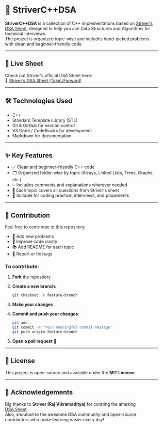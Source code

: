 # 📘 StriverC++DSA

**StriverC++DSA** is a collection of C++ implementations based on [Striver's DSA Sheet](https://takeuforward.org/strivers-a2z-dsa-course/strivers-a2z-dsa-course-sheet-2/), designed to help you ace Data Structures and Algorithms for technical interviews.  
The project is organized topic-wise and includes hand-picked problems with clean and beginner-friendly code.

---

## 🚀 Live Sheet

Check out Striver's official DSA Sheet here:  
🔗 [Striver’s DSA Sheet (TakeUForward)](https://takeuforward.org/interviews/strivers-sde-sheet-top-coding-interview-problems/)

---

## 🛠️ Technologies Used

- C++
- Standard Template Library (STL)
- Git & GitHub for version control
- VS Code / CodeBlocks for development
- Markdown for documentation

---

## ✨ Key Features

- ✅ Clean and beginner-friendly C++ code
- 🗂️ Organized folder-wise by topic (Arrays, Linked Lists, Trees, Graphs, etc.)
- 💡 Includes comments and explanations wherever needed
- 📁 Each topic covers all questions from Striver's sheet
- 🧠 Suitable for coding practice, interviews, and placements

---

## 🤝 Contribution

Feel free to contribute to this repository:

- 🔧 Add new problems  
- 🧹 Improve code clarity  
- 📚 Add README for each topic  
- 🐞 Report or fix bugs  

### To contribute:

1. **Fork** the repository  
2. **Create a new branch**:

    ```bash
    git checkout -b feature-branch
    ```

3. **Make your changes**

4. **Commit and push your changes**:

    ```bash
    git add .
    git commit -m "Your meaningful commit message"
    git push origin feature-branch
    ```

5. **Open a pull request** 🚀

---

## 📜 License

This project is open-source and available under the **MIT License**.

---

## 🙏 Acknowledgements

Big thanks to **Striver (Raj Vikramaditya)** for curating the amazing  
[DSA Sheet](https://takeuforward.org/interviews/strivers-sde-sheet-top-coding-interview-problems/)  
Also, shoutout to the awesome DSA community and open-source contributors who make learning easier every day!
